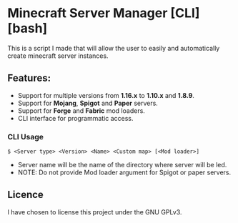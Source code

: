 # Minecraft Server Manager [CLI] [bash]

This is a script I made that will allow the user to easily and automatically create minecraft server instances.

## Features:
- Support for multiple versions from **1.16.x** to **1.10.x** and **1.8.9**.
- Support for **Mojang**, **Spigot** and **Paper** servers.
- Support for **Forge** and **Fabric** mod loaders.
- CLI interface for programmatic access.

### CLI Usage
`$ <Server type> <Version> <Name> <Custom map> [<Mod loader>]`

- Server name will be the name of the directory where server will be led.
- NOTE: Do not provide Mod loader argument for Spigot or paper servers.

## Licence
I have chosen to license this project under the GNU GPLv3.
